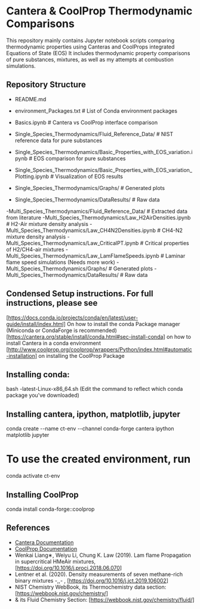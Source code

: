 # Cantera & CoolProp Thermodynamic Comparisons

This repository mainly contains Jupyter notebook scripts comparing thermodynamic properties using Canteras and CoolProps integrated Equations of State (EOS)
It includes thermodynamic property comparisons of pure substances, mixtures, as well as my attempts at combustion simulations.

## Repository Structure
- README.md
- environment_Packages.txt         # List of Conda environment packages
- Basics.ipynb                     # Cantera vs CoolProp interface comparison

- Single_Species_Thermodynamics/Fluid_Reference_Data/        # NIST reference data for pure substances
- Single_Species_Thermodynamics/Basic_Properties_with_EOS_variation.ipynb       # EOS comparison for pure substances
- Single_Species_Thermodynamics/Basic_Properties_with_EOS_variation_Plotting.ipynb  # Visualization of EOS results
- Single_Species_Thermodynamics/Graphs/                      # Generated plots
- Single_Species_Thermodynamics/DataResults/                 # Raw data

-Multi_Species_Thermodynamics/Fluid_Reference_Data/        # Extracted data from literature
-Multi_Species_Thermodynamics/Law_H2AirDensities.ipynb     # H2-Air mixture density analysis
-Multi_Species_Thermodynamics/Law_CH4N2Densities.ipynb     # CH4-N2 mixture density analysis
-Multi_Species_Thermodynamics/Law_CriticalPT.ipynb         # Critical properties of H2/CH4-air mixtures
-Multi_Species_Thermodynamics/Law_LamFlameSpeeds.ipynb     # Laminar flame speed simulations (Needs more work)
-Multi_Species_Thermodynamics/Graphs/                      # Generated plots
-Multi_Species_Thermodynamics/DataResults/                 # Raw data

## Condensed Setup instructions. For full instructions, please see
[https://docs.conda.io/projects/conda/en/latest/user-guide/install/index.html] On how to install the conda Package manager (Miniconda or CondaForge is recommended)
[https://cantera.org/stable/install/conda.html#sec-install-conda] on how to install Cantera in a conda environment
[http://www.coolprop.org/coolprop/wrappers/Python/index.html#automatic-installation] on installing the CoolProp Package

## Installing conda:
bash <conda-installer-name>-latest-Linux-x86_64.sh    (Edit the command to reflect which conda package you've downloaded)

## Installing cantera, ipython, matplotlib, jupyter
conda create --name ct-env --channel conda-forge cantera ipython matplotlib jupyter
# To use the created environment, run
conda activate ct-env

## Installing CoolProp
conda install conda-forge::coolprop



## References
- [Cantera Documentation](https://cantera.org/index.html)
- [CoolProp Documentation](http://www.coolprop.org/)
- Wenkai Liang∗, Weiyu Li, Chung K. Law (2019). Lam flame Propagation in supercritical HMeAir mixtures, [https://doi.org/10.1016/j.proci.2018.06.070]
- Lentner et al. (2020). Density measurements of seven methane-rich binary mixtures -,,- , [https://doi.org/10.1016/j.jct.2019.106002]
- NIST Chemistry WebBook, its Thermochemistry data section: [https://webbook.nist.gov/chemistry/]
- & its Fluid Chemistry Section: [https://webbook.nist.gov/chemistry/fluid/]
